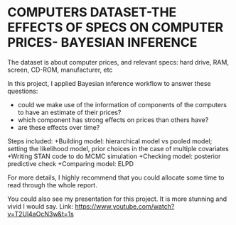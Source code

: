 # COMPUTERS DATASET-THE EFFECTS OF SPECS ON COMPUTER PRICES- BAYESIAN INFERENCE

The dataset is about computer prices, and relevant specs: hard drive, RAM, screen, CD-ROM, manufacturer, etc

In this project, I applied Bayesian inference workflow to answer these questions:
+ could we make use of the information of components of the computers to have an estimate of their prices?
+ which component has strong effects on prices than others have?
+ are these effects over time?


Steps included: 
+Building model: hierarchical model vs pooled model; setting the likelihood model,  prior choices in the case of multiple covariates
+Writing STAN code to do MCMC simulation
+Checking model: posterior predictive check
+Comparing model: ELPD

For more details, I highly recommend that you could allocate some time to read through the whole report.

You could also see my presentation for this project. It is more stunning and vivid I would say. 
Link: https://www.youtube.com/watch?v=T2Ul4aOcN3w&t=1s

 

